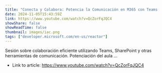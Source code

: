 ```yaml
---
title: "Conecta y Colabora: Potencia la Comunicación en M365 con Teams y SharePoint"
date: 2024-11-05T15:43:59Z
link: https://www.youtube.com/watch?v=QcZorFqJQC4
showShare: false
showReadTime: false
thumbnail: images/iac.png
tags: ["developer.microsoft.com/en-us/reactor"]
---
```

Sesión sobre colaboración eficiente utilizando Teams, SharePoint y otras herramientas de comunicación. Potenciación del aula ...

- Link to article: https://www.youtube.com/watch?v=QcZorFqJQC4
